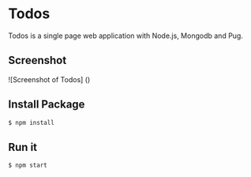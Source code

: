 # Todos

Todos is a single page web application with Node.js, Mongodb and Pug.

## Screenshot

![Screenshot of Todos]
()

## Install Package

```bash
$ npm install
```

## Run it

```bash
$ npm start
```
